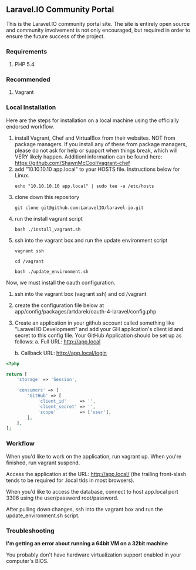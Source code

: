 ## Laravel.IO Community Portal

This is the Laravel.IO community portal site. The site is entirely open source and community involvement is not only encouraged, but required in order to ensure the future success of the project.

### Requirements

1. PHP 5.4

### Recommended

1. Vagrant

### Local Installation

Here are the steps for installation on a local machine using the officially endorsed workflow.

1. install Vagrant, Chef and VirtualBox from their websites. NOT from package managers. If you install any of these from package managers, please do not ask for help or support when things break, which will VERY likely happen. Additionl information can be found here: https://github.com/ShawnMcCool/vagrant-chef
2. add "10.10.10.10 app.local" to your HOSTS file. Instructions below for Linux.
    ```
    echo "10.10.10.10 app.local" | sudo tee -a /etc/hosts
    ```
3. clone down this repository
    ```
    git clone git@github.com:LaravelIO/laravel-io.git
    ```
4. run the install vagrant script
    ```
    bash ./install_vagrant.sh
    ```
5. ssh into the vagrant box and run the update environment script
    ```
    vagrant ssh

    cd /vagrant

    bash ./update_environment.sh
    ```

Now, we must install the oauth configuration.

1. ssh into the vagrant box (vagrant ssh) and cd /vagrant
2. create the configuration file below at app/config/packages/artdarek/oauth-4-laravel/config.php
3. Create an application in your github account called something like "Laravel IO Development" and add your GH application's client id and secret to this config file. Your GitHub Application should be set up as follows:
    a. Full URL: http://app.local

    b. Callback URL: http://app.local/login

```PHP
<?php

return [
    'storage' => 'Session',

    'consumers' => [
        'GitHub' => [
            'client_id'     => '',
            'client_secret' => '',
            'scope'         => ['user'],
        ],
    ],
];
```

### Workflow

When you'd like to work on the application, run vagrant up. When you're finished, run vagrant suspend.

Access the application at the URL: http://app.local/ (the trailing front-slash tends to be required for .local tlds in most browsers).

When you'd like to access the database, connect to host app.local port 3306 using the user/password root/password.

After pulling down changes, ssh into the vagrant box and run the update_environment.sh script.

### Troubleshooting

**I'm getting an error about running a 64bit VM on a 32bit machine**

You probably don't have hardware virtualization support enabled in your computer's BIOS.